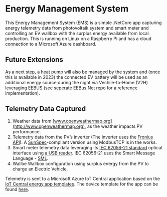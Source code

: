 # Energy Management System

This Energy Management System (EMS) is a simple .NetCore app capturing energy telemetry data from photovoltaik system and smart meter and controlling an EV wallbox with the surplus energy available from local production. This is running on Linux on a Raspberry Pi and has a cloud connection to a Microsoft Azure dashboard. 

## Future Extensions
As a next step, a heat pump will also be managed by the system and (once this is available in 2023) the connected EV battery will be used as an additional energy source during the night via Vechile-to-Home (V2H) leveraging EEBUS (see seperate EEBus.Net repo for a reference implementation).

## Telemetry Data Captured
1. Weather data from [www.openweathermap.org](http://www.openweathermap.org), as the weather impacts PV performance.
2. Telemetry data from the PV’s inverter (The inverter uses the [Fronius API](https://www.fronius.com/en/photovoltaics/products/all-products/system-monitoring/open-interfaces/fronius-solar-api-json-)). A [SunSpec](https://sunspec.org)-compliant version using ModbusTCP is in the works.
3. Smart meter telemetry data leveraging its [IEC 62056-21 standard](https://en.wikipedia.org/wiki/IEC_62056) optical interface using [a USB reader](https://shop.weidmann-elektronik.de/index.php?page=product&info=24). IEC 62056-21 uses the Smart Message Language - [SML](https://wiki.wireshark.org/SML).
4. Wallbe Wallbox configuration using surplus energy from the PV to charge an Electric Vehicle.

Telemetry is sent to a Microsoft Azure IoT Central application based on the [IoT Central energy app templates](https://apps.azureiotcentral.com/build/energy).
The device template for the app can be found [here](./PV-Monitor.json).
